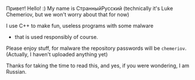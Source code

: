 Привет!
Hello! :)
My name is СтранныйРусский (technically it's 
Luke Chemeriov, but we won't worry about that for now)

I use C++ to make fun, useless programs with some malware
- that is used responsibly of course.

Please enjoy stuff, for malware the repository passwords
will be `chemeriov`. (Actually, I haven't uploaded anything yet)

Thanks for taking the time to read this, and yes, if you
were wondering, I am Russian.
<!---
LukeChemeriov/LukeChemeriov is a ✨ special ✨ repository because its `README.md` (this file) appears on your GitHub profile.
You can click the Preview link to take a look at your changes.
--->
